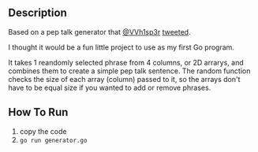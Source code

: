 
## Description

Based on a pep talk generator that [@VVh1sp3r](https://twitter.com/VVh1sp3r) [tweeted](https://pbs.twimg.com/media/FJgwQhBXMAUR34M?format=jpg&name=medium).  

I thought it would be a fun little project to use as my first Go program.  

It takes 1 reandomly selected phrase from 4 columns, or 2D arrarys, and combines them to create a simple pep talk sentence. The random function checks the size of each array (column) passed to it, so the arrays don't have to be equal size if you wanted to add or remove phrases.  

## How To Run

1. copy the code  
1. `go run generator.go`  
